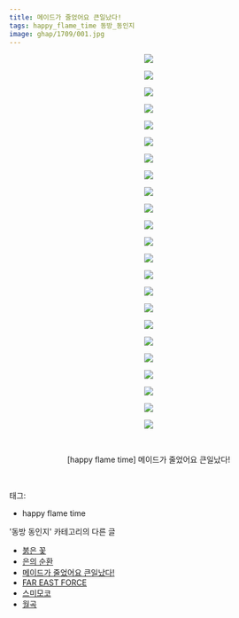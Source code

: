 ```yaml
---
title: 메이드가 줄었어요 큰일났다!
tags: happy_flame_time 동방_동인지
image: ghap/1709/001.jpg
---
```

<div class="article">
<p style="text-align: center; clear: none; float: none;"><img src="{{ site.nasurl }}/ghap/1709/001.jpg"/></p>
<p style="text-align: center; clear: none; float: none;"><img src="{{ site.nasurl }}/ghap/1709/002.jpg"/></p>
<p style="text-align: center; clear: none; float: none;"><img src="{{ site.nasurl }}/ghap/1709/003.jpg"/></p>
<p style="text-align: center; clear: none; float: none;"><img src="{{ site.nasurl }}/ghap/1709/004.jpg"/></p>
<p style="text-align: center; clear: none; float: none;"><img src="{{ site.nasurl }}/ghap/1709/005.jpg"/></p>
<p style="text-align: center; clear: none; float: none;"><img src="{{ site.nasurl }}/ghap/1709/006.jpg"/></p>
<p style="text-align: center; clear: none; float: none;"><img src="{{ site.nasurl }}/ghap/1709/007.jpg"/></p>
<p style="text-align: center; clear: none; float: none;"><img src="{{ site.nasurl }}/ghap/1709/008.jpg"/></p>
<p style="text-align: center; clear: none; float: none;"><img src="{{ site.nasurl }}/ghap/1709/009.jpg"/></p>
<p style="text-align: center; clear: none; float: none;"><img src="{{ site.nasurl }}/ghap/1709/010.jpg"/></p>
<p style="text-align: center; clear: none; float: none;"><img src="{{ site.nasurl }}/ghap/1709/011.jpg"/></p>
<p style="text-align: center; clear: none; float: none;"><img src="{{ site.nasurl }}/ghap/1709/012.jpg"/></p>
<p style="text-align: center; clear: none; float: none;"><img src="{{ site.nasurl }}/ghap/1709/013.jpg"/></p>
<p style="text-align: center; clear: none; float: none;"><img src="{{ site.nasurl }}/ghap/1709/014.jpg"/></p>
<p style="text-align: center; clear: none; float: none;"><img src="{{ site.nasurl }}/ghap/1709/015.jpg"/></p>
<p style="text-align: center; clear: none; float: none;"><img src="{{ site.nasurl }}/ghap/1709/016.jpg"/></p>
<p style="text-align: center; clear: none; float: none;"><img src="{{ site.nasurl }}/ghap/1709/017.jpg"/></p>
<p style="text-align: center; clear: none; float: none;"><img src="{{ site.nasurl }}/ghap/1709/018.jpg"/></p>
<p style="text-align: center; clear: none; float: none;"><img src="{{ site.nasurl }}/ghap/1709/019.jpg"/></p>
<p style="text-align: center; clear: none; float: none;"><img src="{{ site.nasurl }}/ghap/1709/020.jpg"/></p>
<p style="text-align: center; clear: none; float: none;"><img src="{{ site.nasurl }}/ghap/1709/021.jpg"/></p>
<p style="text-align: center; clear: none; float: none;"><img src="{{ site.nasurl }}/ghap/1709/022.jpg"/></p>
<p style="text-align: center; clear: none; float: none;"><img src="{{ site.nasurl }}/ghap/1709/023.jpg"/></p>
<p style="text-align: center; clear: none; float: none;"><br/></p>
<p style="text-align: center; clear: none; float: none;">[happy flame time] 메이드가 줄었어요 큰일났다!</p>
<p><br/></p>
</div><div class="tagTrail">
<p>태그: </p>
<ul>
<li>happy flame time</li>
</ul>
</div><div class="another">
<p>'동방 동인지' 카테고리의 다른 글</p>
<ul>
<li><a href="/2016-08-20-ghap_1712">붉은 꽃</a></li>
<li><a href="/2016-08-20-ghap_1710">은의 순환</a></li>
<li><a href="/2016-08-20-ghap_1709">메이드가 줄었어요 큰일났다!</a></li>
<li><a href="/2016-08-20-ghap_1708">FAR EAST FORCE</a></li>
<li><a href="/2016-08-19-ghap_1707">스미모코</a></li>
<li><a href="/2016-08-19-ghap_1706">월곡</a></li>
</ul>
</div><div class="cb_module cb_fluid">
<div class="cb_wrt cb_profile">
</div><!-- commentList close -->
</div>